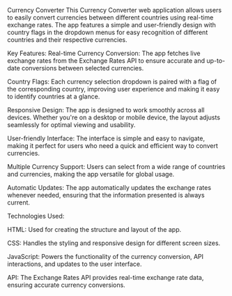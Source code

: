 Currency Converter
This Currency Converter web application allows users to easily convert currencies between different countries using real-time exchange rates. The app features a simple and user-friendly design with country flags in the dropdown menus for easy recognition of different countries and their respective currencies.

Key Features:
Real-time Currency Conversion: The app fetches live exchange rates from the Exchange Rates API to ensure accurate and up-to-date conversions between selected currencies.

Country Flags: Each currency selection dropdown is paired with a flag of the corresponding country, improving user experience and making it easy to identify countries at a glance.

Responsive Design: The app is designed to work smoothly across all devices. Whether you're on a desktop or mobile device, the layout adjusts seamlessly for optimal viewing and usability.

User-friendly Interface: The interface is simple and easy to navigate, making it perfect for users who need a quick and efficient way to convert currencies.

Multiple Currency Support: Users can select from a wide range of countries and currencies, making the app versatile for global usage.

Automatic Updates: The app automatically updates the exchange rates whenever needed, ensuring that the information presented is always current.


Technologies Used:

HTML: Used for creating the structure and layout of the app.

CSS: Handles the styling and responsive design for different screen sizes.

JavaScript: Powers the functionality of the currency conversion, API interactions, and updates to the user interface.

API: The Exchange Rates API provides real-time exchange rate data, ensuring accurate currency conversions.


